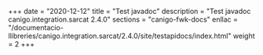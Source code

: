 +++
date        = "2020-12-12"
title       = "Test javadoc"
description = "Test javadoc canigo.integration.sarcat 2.4.0"
sections    = "canigo-fwk-docs"
enllac		= "/documentacio-llibreries/canigo.integration.sarcat/2.4.0/site/testapidocs/index.html"
weight		= 2
+++
